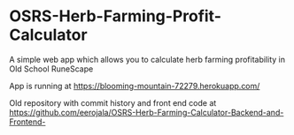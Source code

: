 # OSRS-Herb-Farming-Profit-Calculator
A simple web app which allows you to calculate herb farming profitability in Old School RuneScape

App is running at https://blooming-mountain-72279.herokuapp.com/

Old repository with commit history and front end code at https://github.com/eerojala/OSRS-Herb-Farming-Calculator-Backend-and-Frontend-
